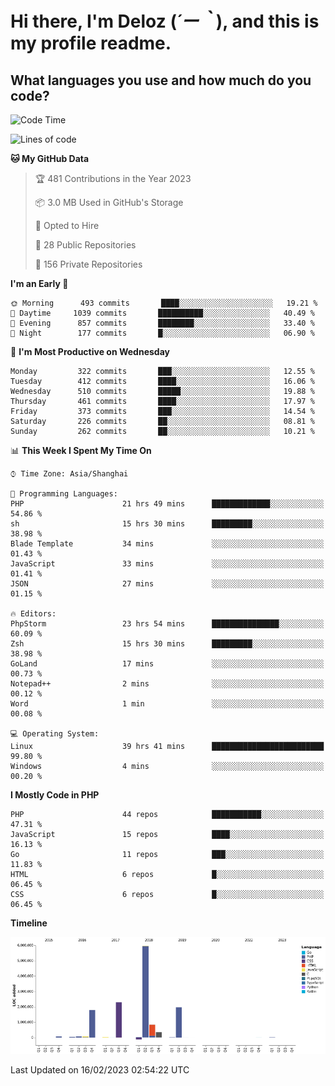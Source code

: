 # **Hi there, I'm Deloz (*´ー｀*), and this is my profile readme.**
<!--  [![Profile views](https://gpvc.arturio.dev/dank-del)](https://github.com/dank-del) -->
## **What languages you use and how much do you code?**

<!--START_SECTION:waka-->
![Code Time](http://img.shields.io/badge/Code%20Time-839%20hrs%2021%20mins-blue)

![Lines of code](https://img.shields.io/badge/From%20Hello%20World%20I%27ve%20Written-13%20Million%20lines%20of%20code-blue)

**🐱 My GitHub Data** 

> 🏆 481 Contributions in the Year 2023
 > 
> 📦 3.0 MB Used in GitHub's Storage 
 > 
> 💼 Opted to Hire
 > 
> 📜 28 Public Repositories 
 > 
> 🔑 156 Private Repositories  
 > 
**I'm an Early 🐤** 

```text
🌞 Morning      493 commits       ████░░░░░░░░░░░░░░░░░░░░░   19.21 % 
🌆 Daytime     1039 commits       ██████████░░░░░░░░░░░░░░░   40.49 % 
🌃 Evening      857 commits       ████████░░░░░░░░░░░░░░░░░   33.40 % 
🌙 Night        177 commits       █░░░░░░░░░░░░░░░░░░░░░░░░   06.90 % 

```
📅 **I'm Most Productive on Wednesday** 

```text
Monday         322 commits       ███░░░░░░░░░░░░░░░░░░░░░░   12.55 % 
Tuesday        412 commits       ████░░░░░░░░░░░░░░░░░░░░░   16.06 % 
Wednesday      510 commits       █████░░░░░░░░░░░░░░░░░░░░   19.88 % 
Thursday       461 commits       ████░░░░░░░░░░░░░░░░░░░░░   17.97 % 
Friday         373 commits       ███░░░░░░░░░░░░░░░░░░░░░░   14.54 % 
Saturday       226 commits       ██░░░░░░░░░░░░░░░░░░░░░░░   08.81 % 
Sunday         262 commits       ██░░░░░░░░░░░░░░░░░░░░░░░   10.21 % 

```


📊 **This Week I Spent My Time On** 

```text
⌚︎ Time Zone: Asia/Shanghai

💬 Programming Languages: 
PHP                      21 hrs 49 mins      █████████████░░░░░░░░░░░░   54.86 % 
sh                       15 hrs 30 mins      █████████░░░░░░░░░░░░░░░░   38.98 % 
Blade Template           34 mins             ░░░░░░░░░░░░░░░░░░░░░░░░░   01.43 % 
JavaScript               33 mins             ░░░░░░░░░░░░░░░░░░░░░░░░░   01.41 % 
JSON                     27 mins             ░░░░░░░░░░░░░░░░░░░░░░░░░   01.15 % 

🔥 Editors: 
PhpStorm                 23 hrs 54 mins      ███████████████░░░░░░░░░░   60.09 % 
Zsh                      15 hrs 30 mins      █████████░░░░░░░░░░░░░░░░   38.98 % 
GoLand                   17 mins             ░░░░░░░░░░░░░░░░░░░░░░░░░   00.73 % 
Notepad++                2 mins              ░░░░░░░░░░░░░░░░░░░░░░░░░   00.12 % 
Word                     1 min               ░░░░░░░░░░░░░░░░░░░░░░░░░   00.08 % 

💻 Operating System: 
Linux                    39 hrs 41 mins      █████████████████████████   99.80 % 
Windows                  4 mins              ░░░░░░░░░░░░░░░░░░░░░░░░░   00.20 % 

```

**I Mostly Code in PHP** 

```text
PHP                      44 repos            ███████████░░░░░░░░░░░░░░   47.31 % 
JavaScript               15 repos            ████░░░░░░░░░░░░░░░░░░░░░   16.13 % 
Go                       11 repos            ███░░░░░░░░░░░░░░░░░░░░░░   11.83 % 
HTML                     6 repos             █░░░░░░░░░░░░░░░░░░░░░░░░   06.45 % 
CSS                      6 repos             █░░░░░░░░░░░░░░░░░░░░░░░░   06.45 % 

```


**Timeline**

![Chart not found](https://raw.githubusercontent.com/deloz/deloz/main/charts/bar_graph.png) 


 Last Updated on 16/02/2023 02:54:22 UTC
<!--END_SECTION:waka-->
